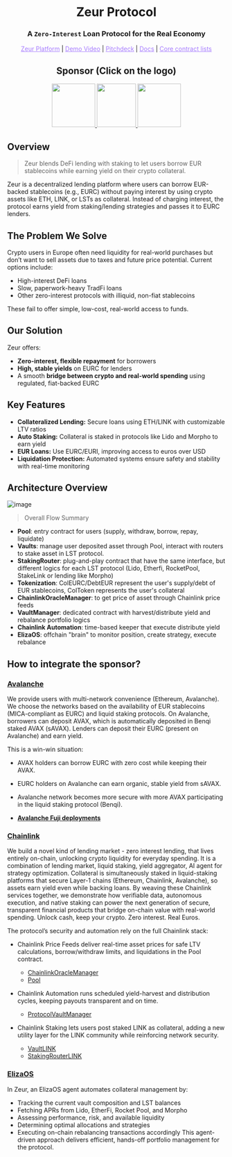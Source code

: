 <h1 align="center">Zeur Protocol</h1>

<h3 align="center">A <code>Zero-Interest</code> Loan Protocol for the Real Economy</h3>

<p align="center">
  <a href="https://www.zeur.org/dashboard" style="color: #a77dff">Zeur Platform</a> | <a href="https://youtu.be/Ubt-k-e2Hw4" style="color: #a77dff">Demo Video</a> | <a href="https://www.figma.com/deck/CmaR3CCAjsUcXbZdqYWKfq" style="color: #a77dff">Pitchdeck</a> | <a href="https://zeur.gitbook.io/zeur/" style="color: #a77dff">Docs</a> | <a href="https://github.com/zeur-org/zeur-core/tree/master/docs/Deployments" style="color: #a77dff">Core contract lists</a>
</p>

<h2 align="center">Sponsor (Click on the logo)</h2>

<p align="center">
<a href="https://github.com/zeur-org#avalanche" height="5" width="10" target="_blank">
	<img src="https://github.com/user-attachments/assets/debeb0c3-c752-4347-b103-63f7e18c7895" width="100" height="100">
<a><a href="https://github.com/zeur-org#chainlink" height="5" width="10" target="_blank">
	<img src="https://github.com/user-attachments/assets/2298459f-4579-4545-8b81-d9c3ea8b7523" width="90" height="100">
<a><a><a href="https://github.com/zeur-org#elizaos" height="5" width="10" target="_blank">
	<img src="https://github.com/user-attachments/assets/9155c079-210e-46d0-bb11-865e2e90f68e" width="100" height="100">
<a></p>

## Overview

> Zeur blends DeFi lending with staking to let users borrow EUR stablecoins while earning yield on their crypto collateral.

Zeur is a decentralized lending platform where users can borrow EUR-backed stablecoins (e.g., EURC) without paying interest by using crypto assets like ETH, LINK, or LSTs as collateral. Instead of charging interest, the protocol earns yield from staking/lending strategies and passes it to EURC lenders.

## The Problem We Solve

Crypto users in Europe often need liquidity for real-world purchases but don’t want to sell assets due to taxes and future price potential. Current options include:

* High-interest DeFi loans
* Slow, paperwork-heavy TradFi loans
* Other zero-interest protocols with illiquid, non-fiat stablecoins

These fail to offer simple, low-cost, real-world access to funds.

## Our Solution

Zeur offers:

* **Zero-interest, flexible repayment** for borrowers
* **High, stable yields** on EURC for lenders
* A smooth **bridge between crypto and real-world spending** using regulated, fiat-backed EURC

## Key Features

* **Collateralized Lending:** Secure loans using ETH/LINK with customizable LTV ratios
* **Auto Staking:** Collateral is staked in protocols like Lido and Morpho to earn yield
* **EUR Loans:** Use EURC/EURI, improving access to euros over USD
* **Liquidation Protection:** Automated systems ensure safety and stability with real-time monitoring

## Architecture Overview

![image](https://github.com/user-attachments/assets/9057d1eb-29cf-4c09-8592-e367b041c279)

> Overall Flow Summary
- **Pool**: entry contract for users (supply, withdraw, borrow, repay, liquidate)
- **Vaults**: manage user deposited asset through Pool, interact with routers to stake asset in LST protocol.
- **StakingRouter**: plug-and-play contract that have the same interface, but different logics for each LST protocol (Lido, Etherfi, RocketPool, StakeLink or lending like Morpho)
- **Tokenization**: ColEURC/DebtEUR represent the user's supply/debt of EUR stablecoins, ColToken represents the user's collateral
- **ChainlinkOracleManager**: to get price of asset through Chainlink price feeds
- **VaultManager**: dedicated contract with harvest/distribute yield and rebalance portfolio logics
- **Chainlink Automation**: time-based keeper that execute distribute yield
- **ElizaOS**: offchain "brain" to monitor position, create strategy, execute rebalance

## How to integrate the sponsor?

### [Avalanche](https://github.com/zeur-org/zeur-core)
We provide users with multi-network convenience (Ethereum, Avalanche). We choose the networks based on the availability of EUR stablecoins (MICA-compliant as EURC) and liquid staking protocols. On Avalanche, borrowers can deposit AVAX, which is automatically deposited in Benqi staked AVAX (sAVAX). Lenders can deposit their EURC (present on Avalanche) and earn yield.

This is a win-win situation:
- AVAX holders can borrow EURC with zero cost while keeping their AVAX.
- EURC holders on Avalanche can earn organic, stable yield from sAVAX.
- Avalanche network becomes more secure with more AVAX participating in the liquid staking protocol (Benqi).

- **[Avalanche Fuji deployments](https://zeur.gitbook.io/zeur/deployments/avalanche-fuji)**

### [Chainlink](https://github.com/zeur-org/zeur-core)
We build a novel kind of lending market - zero interest lending, that lives entirely on-chain, unlocking crypto liquidity for everyday spending.
It is a combination of lending market, liquid staking, yield aggregator, AI agent for strategy optimization.
Collateral is simultaneously staked in liquid-staking platforms that secure Layer-1 chains (Ethereum, Chainlink, Avalanche), so assets earn yield even while backing loans.
By weaving these Chainlink services together, we demonstrate how verifiable data, autonomous execution, and native staking can power the next generation of secure, transparent financial products that bridge on-chain value with real-world spending.
Unlock cash, keep your crypto. Zero interest. Real Euros.

The protocol’s security and automation rely on the full Chainlink stack:

- Chainlink Price Feeds deliver real-time asset prices for safe LTV calculations, borrow/withdraw limits, and liquidations in the Pool contract.
  - [ChainlinkOracleManager](https://github.com/zeur-org/zeur-core/blob/master/src/chainlink/ChainlinkOracleManager.sol)
  - [Pool](https://github.com/zeur-org/zeur-core/blob/master/src/pool/Pool.sol)

- Chainlink Automation runs scheduled yield-harvest and distribution cycles, keeping payouts transparent and on time.
  - [ProtocolVaultManager](https://github.com/zeur-org/zeur-core/blob/master/src/pool/manager/ProtocolVaultManager.sol)

- Chainlink Staking lets users post staked LINK as collateral, adding a new utility layer for the LINK community while reinforcing network security.
  - [VaultLINK](https://github.com/zeur-org/zeur-core/blob/master/src/pool/vault/VaultLINK.sol)
  - [StakingRouterLINK](https://github.com/zeur-org/zeur-core/blob/master/src/pool/router/StakingRouterLINK.sol)

### [ElizaOS](https://github.com/zeur-org/zeur-elizaos)
In Zeur, an ElizaOS agent automates collateral management by:
- Tracking the current vault composition and LST balances
- Fetching APRs from Lido, EtherFi, Rocket Pool, and Morpho
- Assessing performance, risk, and available liquidity
- Determining optimal allocations and strategies
- Executing on-chain rebalancing transactions accordingly
This agent-driven approach delivers efficient, hands-off portfolio management for the protocol.
